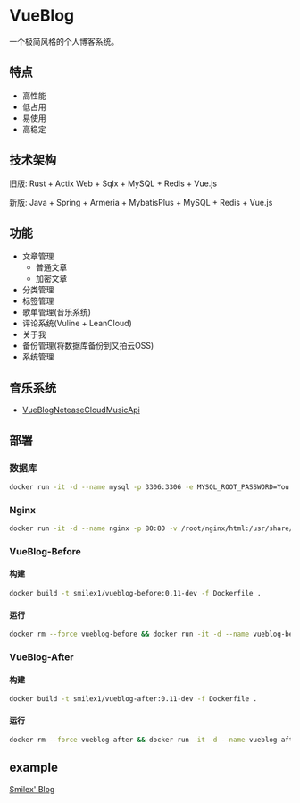 # VueBlog
一个极简风格的个人博客系统。

## 特点
- 高性能
- 低占用
- 易使用
- 高稳定

## 技术架构
旧版: Rust + Actix Web + Sqlx + MySQL + Redis + Vue.js

新版: Java + Spring + Armeria + MybatisPlus + MySQL + Redis + Vue.js

## 功能
- 文章管理
	- 普通文章
	- 加密文章
- 分类管理
- 标签管理
- 歌单管理(音乐系统)
- 评论系统(Vuline + LeanCloud)
- 关于我
- 备份管理(将数据库备份到又拍云OSS)
- 系统管理

## 音乐系统

- [VueBlogNeteaseCloudMusicApi](https://github.com/Clownsw/VueBlogNeteaseCloudMusicApi)

## 部署

### 数据库

```bash
docker run -it -d --name mysql -p 3306:3306 -e MYSQL_ROOT_PASSWORD=You PassWord -v/root/mysql:/var/lib/mysql mysql:8
```



### Nginx

```bash
docker run -it -d --name nginx -p 80:80 -v /root/nginx/html:/usr/share/nginx/html -v /root/nginx/conf.d/default.conf:/etc/nginx/conf.d/default.conf nginx
```



### VueBlog-Before

#### 构建

```bash
docker build -t smilex1/vueblog-before:0.11-dev -f Dockerfile .
```

#### 运行

```bash
docker rm --force vueblog-before && docker run -it -d --name vueblog-before --cap-add=SYS_PTRACE -p 8888:8888 -v ${PWD}:/app/conf/ -e JAVA_MEM_OPTIONS="-XX:ParallelGCThreads=6 -XX:ConcGCThreads=6 -XX:G1HeapRegionSize=4M -Xmx512M" -e VUEBLOG_CONFIG_PATH="/app/conf/vueblog-config.json" smilex1/vueblog-before:0.11-dev
```



### VueBlog-After

#### 构建

```bash
docker build -t smilex1/vueblog-after:0.11-dev -f Dockerfile .
```

#### 运行

```bash
docker rm --force vueblog-after && docker run -it -d --name vueblog-after --cap-add=SYS_PTRACE -p 9999:9999 -v ${PWD}:/app/conf/ -e JAVA_MEM_OPTIONS="-XX:ParallelGCThreads=6 -XX:ConcGCThreads=6 -XX:G1HeapRegionSize=4M -Xmx512M" -e VUEBLOG_CONFIG_PATH="/app/conf/vueblog-config.json" smilex1/vueblog-after:0.11-dev
```



## example
[Smilex' Blog](https://www.smilex.vip)
